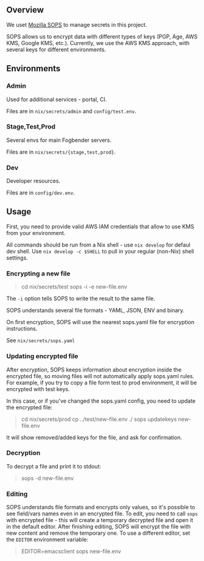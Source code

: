 ## Overview

We uset [Mozilla SOPS](https://github.com/getsops/sops) to manage secrets in this project.

SOPS allows us to encrypt data with different types of keys (PGP, Age, AWS KMS, Google KMS, etc.). Currently, we use the AWS KMS approach, with several keys for different environments.

## Environments

### Admin

Used for additional services - portal, CI.

Files are in `nix/secrets/admin` and `config/test.env`.

### Stage,Test,Prod

Several envs for main Fogbender servers.

Files are in `nix/secrets/{stage,test,prod}`.

### Dev

Developer resources.

Files are in `config/dev.env`.

## Usage

First, you need to provide valid AWS IAM credentials that allow to use KMS from your environment.

All commands should be run from a Nix shell - use `nix develop` for defaul dev shell. Use `nix develop -c $SHELL` to pull in your regular (non-Nix) shell settings.

### Encrypting a new file

> cd nix/secrets/test
> sops -i -e new-file.env

The `-i` option tells SOPS to write the result to the same file.

SOPS understands several file formats - YAML, JSON, ENV and binary.

On first encryption, SOPS will use the nearest sops.yaml file for encryption instructions.

See `nix/secrets/sops.yaml`

### Updating encrypted file

After encryption, SOPS keeps information about encryption inside the encrypted file, so moving files will
not automatically apply sops.yaml rules. For example, if you try to copy a file form test to prod environment,
it will be encrypted with test keys.

In this case, or if you've changed the sops.yaml config, you need to update the encrypted file:

> cd nix/secrets/prod
> cp ../test/new-file.env ./
> sops updatekeys new-file.env

It will show removed/added keys for the file, and ask for confirmation.

### Decryption

To decrypt a file and print it to stdout:

> sops -d new-file.env

### Editing

SOPS understands file formats and encrypts only values, so it's possible to see field/vars names even in an encrypted file.
To edit, you need to call `sops` with encrypted file - this will create a temporary decrypted file and open it in the default editor.
After finishing editing, SOPS will encrypt the file with new content and remove the temporary one.
To use a different editor, set the `EDITOR` environment variable:

> EDITOR=emacsclient sops new-file.env
